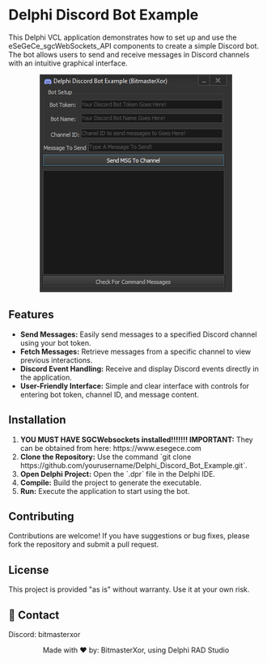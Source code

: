 <h1>Delphi Discord Bot Example</h1>

<p>This Delphi VCL application demonstrates how to set up and use the eSeGeCe_sgcWebSockets_API components to create a simple Discord bot. The bot allows users to send and receive messages in Discord channels with an intuitive graphical interface.</p>

<!-- Replace 'Preview.gif' with the path to your actual image file -->
<p align="center">
  <img src="Preview.png" alt="Screenshot of the Delphi Discord Bot Example" style="max-width:100%; height:auto;">
</p>

<h2>Features</h2>
<ul>
  <li><strong>Send Messages:</strong> Easily send messages to a specified Discord channel using your bot token.</li>
  <li><strong>Fetch Messages:</strong> Retrieve messages from a specific channel to view previous interactions.</li>
  <li><strong>Discord Event Handling:</strong> Receive and display Discord events directly in the application.</li>
  <li><strong>User-Friendly Interface:</strong> Simple and clear interface with controls for entering bot token, channel ID, and message content.</li>
</ul>

<h2>Installation</h2>
<ol>
  <li><strong>YOU MUST HAVE SGCWebsockets installed!!!!!!! IMPORTANT:</strong> They can be obtained from here: https://www.esegece.com</li>
  <li><strong>Clone the Repository:</strong> Use the command `git clone https://github.com/yourusername/Delphi_Discord_Bot_Example.git`.</li>
  <li><strong>Open Delphi Project:</strong> Open the `.dpr` file in the Delphi IDE.</li>
  <li><strong>Compile:</strong> Build the project to generate the executable.</li>
  <li><strong>Run:</strong> Execute the application to start using the bot.</li>
</ol>

<h2>Contributing</h2>
<p>Contributions are welcome! If you have suggestions or bug fixes, please fork the repository and submit a pull request.</p>

<h2>License</h2>
<p>This project is provided "as is" without warranty. Use it at your own risk.</p>

## 📧 Contact

Discord: bitmasterxor

<p align="center">Made with ❤️ by: BitmasterXor, using Delphi RAD Studio</p>
